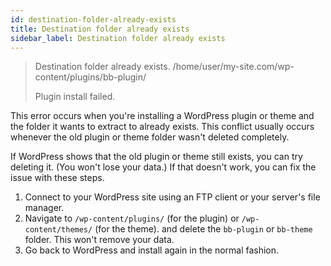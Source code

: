 ```yaml
---
id: destination-folder-already-exists
title: Destination folder already exists
sidebar_label: Destination folder already exists
---
```


> Destination folder already exists. /home/user/my-site.com/wp-content/plugins/bb-plugin/
>
> Plugin install failed.

This error occurs when you're installing a WordPress plugin or theme and the folder it wants to extract to already exists. This conflict usually occurs whenever the old plugin or theme folder wasn't deleted completely.

If WordPress shows that the old plugin or theme still exists, you can try deleting it. (You won't lose your data.) If that doesn't work, you can fix the issue with these steps.

1. Connect to your WordPress site using an FTP client or your server's file manager.
2. Navigate to  `/wp-content/plugins/` (for the plugin) or `/wp-content/themes/` (for the theme). and delete the `bb-plugin` or `bb-theme` folder. This won't remove your data.
3. Go back to WordPress and install again in the normal fashion.
